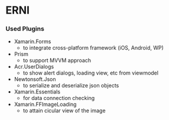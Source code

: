 # ERNI

### Used Plugins

+ Xamarin.Forms
  - to integrate cross-platform framework (iOS, Android, WP)
+ Prism
  - to support MVVM approach
+ Acr.UserDialogs
  - to show alert dialogs, loading view, etc from viewmodel
+ Newtonsoft.Json
  - to serialize and deserialize json objects
+ Xamarin.Essentials
  - for data connection checking
+ Xamarin.FFImageLoading
  - to attain cicular view of the image
